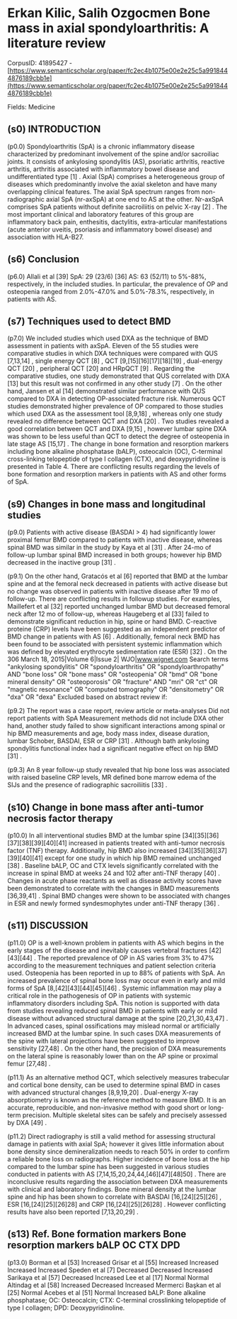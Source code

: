 # Erkan Kilic, Salih Ozgocmen Bone mass in axial spondyloarthritis: A literature review

CorpusID: 41895427 - [https://www.semanticscholar.org/paper/fc2ec4b1075e00e2e25c5a9918444876189cbb1e](https://www.semanticscholar.org/paper/fc2ec4b1075e00e2e25c5a9918444876189cbb1e)

Fields: Medicine

## (s0) INTRODUCTION
(p0.0) Spondyloarthritis (SpA) is a chronic inflammatory disease characterized by predominant involvement of the spine and/or sacroiliac joints. It consists of ankylosing spondylitis (AS), psoriatic arthritis, reactive arthritis, arthritis associated with inflammatory bowel disease and undifferentiated type [1] . Axial (SpA) comprises a heterogeneous group of diseases which predominantly involve the axial skeleton and have many overlapping clinical features. The axial SpA spectrum ranges from non-radiographic axial SpA (nr-axSpA) at one end to AS at the other. Nr-axSpA comprises SpA patients without definite sacroiliitis on pelvic X-ray [2] . The most important clinical and laboratory features of this group are inflammatory back pain, enthesitis, dactylitis, extra-articular manifestations (acute anterior uveitis, psoriasis and inflammatory bowel disease) and association with HLA-B27.
## (s6) Conclusion
(p6.0) Allali et al [39] SpA: 29 (23/6)  [36] AS: 63 (52/11) to 5%-88%, respectively, in the included studies. In particular, the prevalence of OP and osteopenia ranged from 2.0%-47.0% and 5.0%-78.3%, respectively, in patients with AS.
## (s7) Techniques used to detect BMD
(p7.0) We included studies which used DXA as the technique of BMD assessment in patients with axSpA. Eleven of the 55 studies were comparative studies in which DXA techniques were compared with QUS [7,13,14] , single energy QCT [8] , QCT [9,[15][16][17][18][19] , dual-energy QCT [20] , peripheral QCT [20] and HRpQCT [9] . Regarding the comparative studies, one study demonstrated that QUS correlated with DXA [13] but this result was not confirmed in any other study [7] . On the other hand, Jansen et al [14] demonstrated similar performance with QUS compared to DXA in detecting OP-associated fracture risk. Numerous QCT studies demonstrated higher prevalence of OP compared to those studies which used DXA as the assessment tool [8,9,18] , whereas only one study revealed no difference between QCT and DXA [20] . Two studies revealed a good correlation between QCT and DXA [9,15] , however lumbar spine DXA was shown to be less useful than QCT to detect the degree of osteopenia in late stage AS [15,17] . The change in bone formation and resorption markers including bone alkaline phosphatase (bALP), osteocalcin (OC), C-terminal cross-linking telopeptide of type Ⅰ collagen (CTX), and deoxypyridinoline is presented in Table 4. There are conflicting results regarding the levels of bone formation and resorption markers in patients with AS and other forms of SpA.
## (s9) Changes in bone mass and longitudinal studies
(p9.0) Patients with active disease (BASDAI > 4) had significantly lower proximal femur BMD compared to patients with inactive disease, whereas spinal BMD was similar in the study by Kaya et al [31] . After 24-mo of follow-up lumbar spinal BMD increased in both groups; however hip BMD decreased in the inactive group [31] .

(p9.1) On the other hand, Gratacós et al [6] reported that BMD at the lumbar spine and at the femoral neck decreased in patients with active disease but no change was observed in patients with inactive disease after 19 mo of follow-up. There are conflicting results in followup studies. For examples, Maillefert et al [32] reported unchanged lumbar BMD but decreased femoral neck after 12 mo of follow-up, whereas Haugeberg et al [33] failed to demonstrate significant reduction in hip, spine or hand BMD. C-reactive proteine (CRP) levels have been suggested as an independent predictor of BMD change in patients with AS [6] . Additionally, femoral neck BMD has been found to be associated with persistent systemic inflammation which was defined by elevated erythrocyte sedimentation rate (ESR) [32] . On the 306 March 18, 2015|Volume 6|Issue 2| WJO|www.wjgnet.com Search terms "ankylosing spondylitis" OR "spondyloarthritis" OR "spondyloarthropathy" AND "bone loss" OR "bone mass" OR "osteopenia" OR "bmd" OR "bone mineral density" OR "osteoporosis" OR "fracture" AND "mri" OR "ct" OR "magnetic resonance" OR "computed tomography" OR "densitometry" OR "dxa" OR "dexa" Excluded based on abstract review if:

(p9.2) The report was a case report, review article or meta-analyses Did not report patients with SpA Measurement methods did not include DXA other hand, another study failed to show significant interactions among spinal or hip BMD measurements and age, body mass index, disease duration, lumbar Schober, BASDAI, ESR or CRP [31] . Although bath ankylosing spondylitis functional index had a significant negative effect on hip BMD [31] .

(p9.3) An 8 year follow-up study revealed that hip bone loss was associated with raised baseline CRP levels, MR defined bone marrow edema of the SIJs and the presence of radiographic sacroiliitis [33] .
## (s10) Change in bone mass after anti-tumor necrosis factor therapy
(p10.0) In all interventional studies BMD at the lumbar spine [34][35][36][37][38][39][40][41] increased in patients treated with anti-tumor necrosis factor (TNF) therapy. Additionally, hip BMD also increased [34][35][36][37][39][40][41] except for one study in which hip BMD remained unchanged [38] . Baseline bALP, OC and CTX levels significantly correlated with the increase in spinal BMD at weeks 24 and 102 after anti-TNF therapy [40] . Changes in acute phase reactants as well as disease activity scores have been demonstrated to correlate with the changes in BMD measurements [36,39,41] . Spinal BMD changes were shown to be associated with changes in ESR and newly formed syndesmophytes under anti-TNF therapy [36] .
## (s11) DISCUSSION
(p11.0) OP is a well-known problem in patients with AS which begins in the early stages of the disease and inevitably causes vertebral fractures [42][43][44] . The reported prevalence of OP in AS varies from 3% to 47% according to the measurement techniques and patient selection criteria used. Osteopenia has been reported in up to 88% of patients with SpA. An increased prevalence of spinal bone loss may occur even in early and mild forms of SpA [8,[42][43][44][45][46] . Systemic inflammation may play a critical role in the pathogenesis of OP in patients with systemic inflammatory disorders including SpA. This notion is supported with data from studies revealing reduced spinal BMD in patients with early or mild disease without advanced structural damage at the spine [20,21,30,43,47] . In advanced cases, spinal ossifications may mislead normal or artificially increased BMD at the lumbar spine. In such cases DXA measurements of the spine with lateral projections have been suggested to improve sensitivity [27,48] . On the other hand, the precision of DXA measurements on the lateral spine is reasonably lower than on the AP spine or proximal femur [27,48] .

(p11.1) As an alternative method QCT, which selectively measures trabecular and cortical bone density, can be used to determine spinal BMD in cases with advanced structural changes [8,9,19,20] . Dual-energy X-ray absorptiometry is known as the reference method to measure BMD. It is an accurate, reproducible, and non-invasive method with good short or long-term precision. Multiple skeletal sites can be safely and precisely assessed by DXA [49] .

(p11.2) Direct radiography is still a valid method for assessing structural damage in patients with axial SpA; however it gives little information about bone density since demineralization needs to reach 50% in order to confirm a reliable bone loss on radiographs. Higher incidence of bone loss at the hip compared to the lumbar spine has been suggested in various studies conducted in patients with AS [7,14,15,20,24,44,[46][47][48]50] . There are inconclusive results regarding the association between DXA measurements with clinical and laboratory findings. Bone mineral density at the lumbar spine and hip has been shown to correlate with BASDAI [16,[24][25][26] , ESR [16,[24][25][26]28] and CRP [16,[24][25][26]28] . However conflicting results have also been reported [7,13,20,29] .
## (s13) Ref. Bone formation markers Bone resorption markers bALP OC CTX DPD
(p13.0) Borman et al [53] Increased Grisar et al [55] Increased Increased Increased Increased Speden et al [7] Decreased Decreased Increased Sarikaya et al [57] Decreased Increased Lee et al [17] Normal Normal Altindag et al [58] Increased Decreased Increased Mermerci Başkan et al [25] Normal Acebes et al [51] Normal Increased bALP: Bone alkaline phosphatase; OC: Osteocalcin; CTX: C-terminal crosslinking telopeptide of type Ⅰ collagen; DPD: Deoxypyridinoline.

